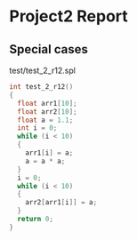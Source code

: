 #  Project2 Report


## Special cases
test/test_2_r12.spl
```c
int test_2_r12()
{
  float arr1[10];
  float arr2[10];
  float a = 1.1;
  int i = 0;
  while (i < 10)
  {
    arr1[i] = a;
    a = a * a;
  }
  i = 0;
  while (i < 10)
  {
    arr2[arr1[i]] = a;
  }
  return 0;
}
```